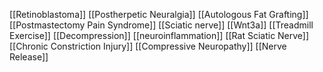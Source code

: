 [[Retinoblastoma]]
[[Postherpetic Neuralgia]]
[[Autologous Fat Grafting]]
[[Postmastectomy Pain Syndrome]]
[[Sciatic nerve]]
[[Wnt3a]]
[[Treadmill Exercise]]
[[Decompression]]
[[neuroinflammation]]
[[Rat Sciatic Nerve]]
[[Chronic Constriction Injury]]
[[Compressive Neuropathy]]
[[Nerve Release]]
